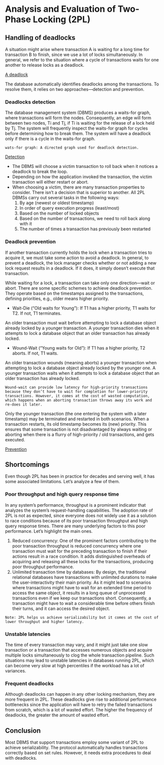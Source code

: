 # Analysis and Evaluation of Two-Phase Locking (2PL)
## Handling of deadlocks
A situation might arise where transaction A is waiting for a long time for transaction B to finish, since we use a lot of locks simultaneously. In general, we refer to the situation where a cycle of transactions waits for one another to release locks as a deadlock.

[A deadlock](./deadlock.png)

The database automatically identifies deadlocks among the transactions. To resolve them, it relies on two approaches—detection and prevention.

### Deadlocks detection
The database management system (DBMS) produces a waits-for graph, where transactions will form the nodes. Consequently, an edge will form between two nodes, Ti and Tj, if Ti is waiting for the release of a lock held by Tj. The system will frequently inspect the waits-for graph for cycles before determining how to break them. The system will have a deadlock only if there is a cycle in the waits-for graph.
```
wats-for graph: A directed graph used for deadlock detection.
```
[Detection](./detection)

- The DBMS will choose a victim transaction to roll back when it notices a deadlock to break the loop.
- Depending on how the application invoked the transaction, the victim transaction will either restart or abort.
- When choosing a victim, there are many transaction properties to consider. There isn’t a decision that is superior to another. All 2PL DBMSs carry out several tasks in the following ways:
    1. By age (newest or oldest timestamp)
    2. In order of query execution progress (least/most)
    3. Based on the number of locked objects
    4. Based on the number of transactions, we need to roll back along with it
    5. The number of times a transaction has previously been restarted

### Deadlock prevention
If another transaction currently holds the lock when a transaction tries to acquire it, we must take some action to avoid a deadlock. In general, to prevent a deadlock, the lock manager checks whether or not adding a new lock request results in a deadlock. If it does, it simply doesn’t execute that transaction.

While waiting for a lock, a transaction can take only one direction—wait or abort. There are some specific schemes to achieve deadlock prevention. They operate based on the timestamps assigned to the transactions, defining priorities, e.g., older means higher priority.

- Wait-Die (“Old waits for Young”): If T1 has a higher priority, T1 waits for T2. If not, T1 terminates.

An older transaction must wait before attempting to lock a database object already locked by a younger transaction. A younger transaction dies when it attempts to lock a database object that an older transaction has already locked.

- Wound-Wait (“Young waits for Old”): If T1 has a higher priority, T2 aborts. If not, T1 waits.

An older transaction wounds (meaning aborts) a younger transaction when attempting to lock a database object already locked by the younger one. A younger transaction waits when it attempts to lock a database object that an older transaction has already locked.
```
Wound-wait can provide low latency for high-priority transactions because they don’t have to wait for completion for lower-priority transactions. However, it comes at the cost of wasted computation, which happens when an aborting transaction throws away its work and re-does it later.
```
Only the younger transaction (the one entering the system with a later timestamp) may be terminated and restarted in both scenarios. When a transaction restarts, its old timestamp becomes its (new) priority. This ensures that some transaction is not disadvantaged by always waiting or aborting when there is a flurry of high-priority / old transactions, and gets executed.

[Prevention](./prevention)

## Shortcomings
Even though 2PL has been in practice for decades and serving well, it has some associated limitations. Let’s analyze a few of them.

### Poor throughput and high query response time
In any system’s performance, throughput is a prominent indicator that analyzes the system’s request-handling capabilities. The adoption rate of 2PL is not as expected, since everyone does not widely use it as a solution to race conditions because of its poor transaction throughput and high query response times. There are many underlying factors to this poor performance. Let’s highlight the main ones.

1. Reduced concurrency: One of the prominent factors contributing to the poor transaction throughput is reduced concurrency where one transaction must wait for the preceding transaction to finish if their actions result in a race condition. It adds distinguished overheads of acquiring and releasing all these locks for the transactions, producing poor throughput performance.
2. Unlimited transaction time by databases: By design, the traditional relational databases have transactions with unlimited durations to make the user-interactivity their main priority. As it might lead to scenarios where transactions might have to wait for an extended time period to access the same object, it results in a long queue of unprocessed transactions even if we keep our transactions short. Consequently, a transaction might have to wait a considerable time before others finish their turns, and it can access the desired object.

```
Note: 2PL helps us achieve serializability but it comes at the cost of lower throughput and higher latency.
```

### Unstable latencies
The time of every transaction may vary, and it might just take one slow transaction or a transaction that accesses numerous objects and acquire multiple locks simultaneously to clog the whole transaction pipeline. Such situations may lead to unstable latencies in databases running 2PL, which can become very slow at high percentiles if the workload has a lot of variances.

### Frequent deadlocks
Although deadlocks can happen in any other locking mechanism, they are more frequent in 2PL. These deadlocks give rise to additional performance bottlenecks since the application will have to retry the failed transactions from scratch, which is a lot of wasted effort. The higher the frequency of deadlocks, the greater the amount of wasted effort.

## Conclusion
Most DBMS that support transactions employ some variant of 2PL to achieve serializability. The protocol automatically handles transactions correctly based on set rules. However, it needs extra procedures to deal with deadlocks.
